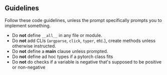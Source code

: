 ## Guidelines
Follow these code guidelines, unless the prompt specifically prompts you to implement something.
* Do **not** define `__all__` in any file or module.
* Do **not** add CLIs (`argparse`, `click`, `typer`, etc.), create methods unless otherwise instructed.
* Do **not** define a __main__ clause unless prompted.
* Do **not** define ad hoc types if a pytorch class fits
* Do **not** do checks if a variable is negative that's supposed to be positive or non-negative